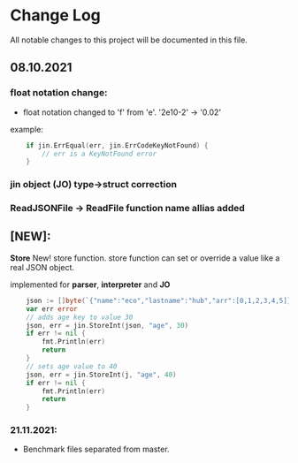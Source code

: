 
# Change Log
All notable changes to this project will be documented in this file.
 
## 08.10.2021
### float notation change:

-	float notation changed to 'f' from 'e'. '2e10-2' -> '0.02'

example:
```go
    if jin.ErrEqual(err, jin.ErrCodeKeyNotFound) {
        // err is a KeyNotFound error
    }
```

### jin object (JO) type->struct correction

### ReadJSONFile -> ReadFile function name allias added

## [NEW]:

**Store** New! store function. store function can set or override a value like a real JSON object.

implemented for **parser**, **interpreter** and **JO**

```go
    json := []byte(`{"name":"eco","lastname":"hub","arr":[0,1,2,3,4,5]}`)
	var err error
    // adds age key to value 30
	json, err = jin.StoreInt(json, "age", 30)
	if err != nil {
        fmt.Println(err)
		return
	}
    // sets age value to 40
	json, err = jin.StoreInt(j, "age", 40)
	if err != nil {
		fmt.Println(err)
		return
	}
```

### 21.11.2021:
-   Benchmark files separated from master.
